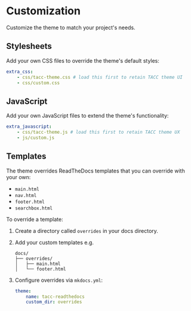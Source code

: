 # Customization

Customize the theme to match your project's needs.

## Stylesheets

Add your own CSS files to override the theme's default styles:

```yaml
extra_css:
    - css/tacc-theme.css # load this first to retain TACC theme UI
    - css/custom.css
```

## JavaScript

Add your own JavaScript files to extend the theme's functionality:

```yaml
extra_javascript:
    - css/tacc-theme.js # load this first to retain TACC theme UX
    - js/custom.js
```

## Templates

The theme overrides ReadTheDocs templates that you can override with your own:

- `main.html`
- `nav.html`
- `footer.html`
- `searchbox.html`

To override a template:

1. Create a directory called `overrides` in your docs directory.
2. Add your custom templates e.g.

    ```
    docs/
    ├── overrides/
    │   ├── main.html
    │   └── footer.html
    ```

3. Configure overrides via `mkdocs.yml`:

    ```yaml
    theme:
        name: tacc-readthedocs
        custom_dir: overrides
    ```
